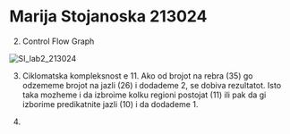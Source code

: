# Marija Stojanoska 213024

2. Control Flow Graph

![SI_lab2_213024](https://github.com/marijastojanoska/SI_2023_lab2_213024/assets/130248771/ad12e49a-daa9-4def-96a4-0159e4bca575)

3. Ciklomatska kompleksnost e 11. Ako od brojot na rebra (35) go odzememe brojot na jazli (26) i dodademe 2, se dobiva rezultatot. Isto taka mozheme i da izbroime kolku regioni postojat (11) ili pak da gi izborime predikatnite jazli (10) i da dodademe 1.

4. 
